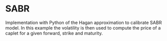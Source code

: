 # SABR
Implementation with Python of the Hagan approximation to calibrate SABR model. In this example the volatility is then used to compute the price of a caplet for a given forward, strike and maturity.
